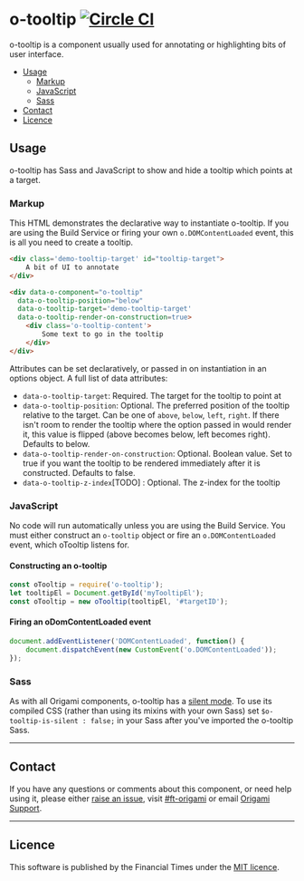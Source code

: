 o-tooltip [![Circle CI](https://circleci.com/gh/Financial-Times/o-tooltip/tree/master.svg?style=svg)](https://circleci.com/gh/Financial-Times/o-tooltip/tree/master)
=================

o-tooltip is a component usually used for annotating or highlighting bits of user interface.

- [Usage](#usage)
	- [Markup](#markup)
	- [JavaScript](#javascript)
	- [Sass](#sass)
- [Contact](#contact)
- [Licence](#licence)

## Usage
o-tooltip has Sass and JavaScript to show and hide a tooltip which points at a target.

### Markup

This HTML demonstrates the declarative way to instantiate o-tooltip. If you are using the Build Service or firing your own `o.DOMContentLoaded` event, this is all you need to create a tooltip.

```html
<div class='demo-tooltip-target' id="tooltip-target">
	A bit of UI to annotate
</div>

<div data-o-component="o-tooltip"
  data-o-tooltip-position="below"
  data-o-tooltip-target='demo-tooltip-target'
  data-o-tooltip-render-on-construction=true>
	<div class='o-tooltip-content'>
		Some text to go in the tooltip
	</div>
</div>

```

Attributes can be set declaratively, or passed in on instantiation in an options object. A full list of data attributes:
- `data-o-tooltip-target`: Required. The target for the tooltip to point at
- `data-o-tooltip-position`: Optional. The preferred position of the tooltip relative to the target. Can be one of `above`, `below`, `left`, `right`. If there isn't room to render the tooltip where the option passed in would render it, this value is flipped (above becomes below, left becomes right). Defaults to below.
- `data-o-tooltip-render-on-construction`: Optional. Boolean value. Set to true if you want the tooltip to be rendered immediately after it is constructed. Defaults to false.
- `data-o-tooltip-z-index`[TODO] : Optional. The z-index for the tooltip


### JavaScript

No code will run automatically unless you are using the Build Service.
You must either construct an `o-tooltip` object or fire an `o.DOMContentLoaded` event, which oTooltip listens for.

#### Constructing an o-tooltip

```js
const oTooltip = require('o-tooltip');
let tooltipEl = Document.getById('myTooltipEl');
const oTooltip = new oTooltip(tooltipEl, '#targetID');
```

#### Firing an oDomContentLoaded event

```js
document.addEventListener('DOMContentLoaded', function() {
	document.dispatchEvent(new CustomEvent('o.DOMContentLoaded'));
});
```

### Sass

As with all Origami components, o-tooltip has a [silent mode](http://origami.ft.com/docs/syntax/scss/#silent-styles). To use its compiled CSS (rather than using its mixins with your own Sass) set `$o-tooltip-is-silent : false;` in your Sass after you've imported the o-tooltip Sass.

---

## Contact

If you have any questions or comments about this component, or need help using it, please either [raise an issue](https://github.com/Financial-Times/o-tooltip/issues), visit [#ft-origami](https://financialtimes.slack.com/messages/ft-origami/) or email [Origami Support](mailto:origami-support@ft.com).

----

## Licence

This software is published by the Financial Times under the [MIT licence](http://opensource.org/licenses/MIT).

